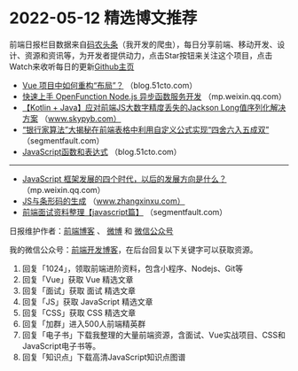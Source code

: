 # 2022-05-12 精选博文推荐

前端日报栏目数据来自[码农头条](https://toutiao.qdkfweb.cn/)（我开发的爬虫），每日分享前端、移动开发、设计、资源和资讯等，为开发者提供动力，点击Star按钮来关注这个项目，点击Watch来收听每日的更新[Github主页](https://github.com/kujian/frontendDaily)
* [Vue 项目中如何重构“布局”？](https://blog.51cto.com/u_13961087/5286857) （blog.51cto.com）
* [快速上手 OpenFunction Node.js 异步函数服务开发](https://mp.weixin.qq.com/s?__biz=Mzg4NTU0MzEyMg==&mid=2247501992&idx=1&sn=1de12059e07c76630ae8c148e8e75c62) （mp.weixin.qq.com）
* [【Kotlin + Java】应对前端JS大数字精度丢失的Jackson Long值序列化解决方案](https://www.skypyb.com/2022/05/jishu/1979/) （www.skypyb.com）
* [“银行家算法”大揭秘在前端表格中利用自定义公式实现“四舍六入五成双”](https://segmentfault.com/a/1190000041827978) （segmentfault.com）
* [JavaScript函数和表达式](https://blog.51cto.com/u_13349380/5286873) （blog.51cto.com）

***
* [JavaScript 框架发展的四个时代，以后的发展方向是什么？](https://mp.weixin.qq.com/s?__biz=MzkxMjI3MTA1Mg==&mid=2247518702&idx=1&sn=6c1bacc37dacc9a84cf5b139dd060541) （mp.weixin.qq.com）
* [JS与条形码的生成](https://www.zhangxinxu.com/wordpress/2022/05/js-barcode/) （www.zhangxinxu.com）
* [前端面试资料整理【javascript篇】](https://segmentfault.com/a/1190000041747881) （segmentfault.com）

日报维护作者：[前端博客](https://qdkfweb.cn/) 、 [微博](http://weibo.com/kujian) 和 [微信公众号](https://open.weixin.qq.com/qr/code?username=caibaojian_com)

我的微信公众号：[前端开发博客](https://open.weixin.qq.com/qr/code?username=caibaojian_com)，在后台回复以下关键字可以获取资源。

1. 回复「1024」，领取前端进阶资料，包含小程序、Nodejs、Git等
2. 回复「Vue」获取 Vue 精选文章
3. 回复「面试」获取 面试 精选文章
4. 回复「JS」获取 JavaScript 精选文章
5. 回复「CSS」获取 CSS 精选文章
6. 回复「加群」进入500人前端精英群
7. 回复「电子书」下载我整理的大量前端资源，含面试、Vue实战项目、CSS和JavaScript电子书等。
8. 回复「知识点」下载高清JavaScript知识点图谱
